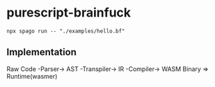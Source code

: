 # purescript-brainfuck

```
npx spago run -- "./examples/hello.bf"
```

## Implementation

Raw Code -Parser-> AST -Transpiler-> IR -Compiler-> WASM Binary => Runtime(wasmer)
